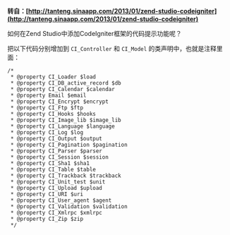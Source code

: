 **转自：[http://tanteng.sinaapp.com/2013/01/zend-studio-codeigniter](http://tanteng.sinaapp.com/2013/01/zend-studio-codeigniter)**

如何在Zend Studio中添加CodeIgniter框架的代码提示功能呢？

把以下代码分别增加到 `CI_Controller` 和 `CI_Model` 的类声明中，也就是注释里面：

	/*
	 * @property CI_Loader $load
	 * @property CI_DB_active_record $db
	 * @property CI_Calendar $calendar
	 * @property Email $email
	 * @property CI_Encrypt $encrypt
	 * @property CI_Ftp $ftp
	 * @property CI_Hooks $hooks
	 * @property CI_Image_lib $image_lib
	 * @property CI_Language $language
	 * @property CI_Log $log
	 * @property CI_Output $output
	 * @property CI_Pagination $pagination
	 * @property CI_Parser $parser
	 * @property CI_Session $session
	 * @property CI_Sha1 $sha1
	 * @property CI_Table $table
	 * @property CI_Trackback $trackback
	 * @property CI_Unit_test $unit
	 * @property CI_Upload $upload
	 * @property CI_URI $uri
	 * @property CI_User_agent $agent
	 * @property CI_Validation $validation
	 * @property CI_Xmlrpc $xmlrpc
	 * @property CI_Zip $zip
	 */
